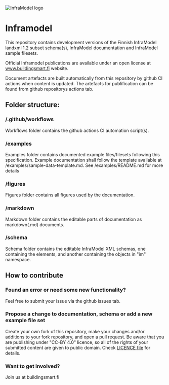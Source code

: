 ![InfraModel logo](/figures/inframodel-cover.jpg "InfraModel logo")

# Inframodel
This repository contains development versions of the Finnish InfraModel landxml 1.2 subset schema(s), InfraModel documentation and InfraModel sample filesets. 

Official Inframodel publications are available under an open license at www.buildingsmart.fi website.

Document artefacts are built automatically from this repository by github CI actions when content is updated. The artefacts for publification can be found from github repositorys actions tab. 

## Folder structure:

### /.github/workflows
Workflows folder contains the github actions CI automation script(s).

### /examples
Examples folder contains documented example files/filesets following this specification. Example documentation shall follow the template available at /examples/sample-data-template.md. See /examples/README.md for more details

### /figures
Figures folder contains all figures used by the documentation.

### /markdown
Markdown folder contains the editable parts of documentation as markdown(.md) documents. 
  
### /schema
Schema folder contains the editable InfraModel XML schemas, one containing the elements, and another containing the objects in "im" namespace. 

## How to contribute

### Found an error or need some new functionality?
Feel free to submit your issue via the github issues tab.

### Propose a change to documentation, schema or add a new example file set
Create your own fork of this repository, make your changes and/or additions to your fork repository, and open a pull request. Be aware that you are publishing under "CC-BY 4.0" licence, so all of the rights of your submitted content are given to public domain. Check [LICENCE file](./LICENCE) for details.

### Want to get involved?
Join us at buildingsmart.fi 


